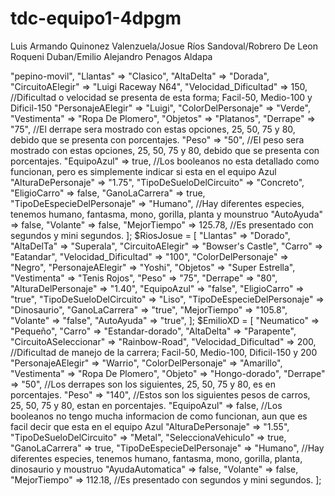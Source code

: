 
# tdc-equipo1-4dpgm
Luis Armando Quinonez Valenzuela/Josue Ríos Sandoval/Robrero De Leon Roqueni Duban/Emilio Alejandro Penagos Aldapa
<?php
//Crear objeto JSON
//Crear un array
$UsuarioLuis = [
"Carro" => "pepino-movil",
"Llantas" => "Clasico",
"AltaDelta" => "Dorada",
"CircuitoAElegir" => "Luigi Raceway N64",
"Velocidad_Dificultad" => 150,
//Dificultad o velocidad se presenta de esta forma; Facil-50, Medio-100 y Dificil-150
"PersonajeAElegir" => "Luigi",
"ColorDelPersonaje" => "Verde",
"Vestimenta" => "Ropa De Plomero",
"Objetos" => "Platanos",
"Derrape" => "75",
//El derrape sera mostrado con estas opciones, 25, 50, 75 y 80, debido que se presenta con porcentajes.
"Peso" => "50",
//El peso sera mostrado con estas opciones, 25, 50, 75 y 80, debido que se presenta con porcentajes.
"EquipoAzul" => true,
//Los booleanos no esta detallado como funcionan, pero es simplemente indicar si esta en el equipo Azul
"AlturaDePersonaje" => "1.75",
"TipoDeSueloDelCircuito" => "Concreto",
"EligioCarro" => false,
"GanoLaCarrera" => true,
"TipoDeEspecieDelPersonaje" => "Humano",
//Hay diferentes especies, tenemos humano, fantasma, mono, gorilla, planta y mounstruo
"AutoAyuda" => false,
"Volante" => false,
"MejorTiempo" => 125.78,
//Es presentado con segundos y mini segundos.
];

$RiosJosue = [
"Llantas" => "Dorado",
"AltaDelTa" => "Superala",
"CircuitoAElegir" => "Bowser's Castle",
"Carro" => "Eatandar",
"Velocidad_Dificultad" => "100", 
"ColorDelPersonaje" => "Negro",
"PersonajeAElegir" => "Yoshi",
"Objetos" => "Super Estrella",
"Vestimenta" => "Tenis Rojos",
"Peso" => "75",
"Derrape" => "80",
"AlturaDelPersonaje" => "1.40",
"EquipoAzul" => "false",
"EligioCarro" => "true",
"TipoDeSueloDelCircuito" => "Liso",
"TipoDeEspecieDelPersonaje" => "Dinosaurio",
"GanoLaCarrera" => "true",
"MejorTiempo" => "105.8",
"Volante" => "false",
"AutoAyuda" => "true",
];

$EmilioXD = [
"Neumatico" => "Pequeño",
"Carro" => "Estandar-dorado",
"AltaDelta" => "Parapente",
"CircuitoASeleccionar" => "Rainbow-Road",
"Velocidad_Dificultad" => 200,
//Dificultad de manejo de la carrera; Facil-50, Medio-100, Dificil-150 y 200
"PersonajeAElegir" => "Warrio",
"ColorDelPersonaje" => "Amarillo",
"Vestimenta" => "Ropa De Plomero",
"Objeto" => "Hongo-dorado",
"Derrape" => "50",
//Los derrapes son los siguientes, 25, 50, 75 y 80, es en porcentajes.
"Peso" => "140",
//Estos son los siguientes pesos de carros, 25, 50, 75 y 80, estan en porcentajes.
"EquipoAzul" => false,
//Los booleanos no tengo mucha informacion de como funcionan, aun que es facil decir que esta en el equipo Azul
"AlturaDePersonaje" => "1.55",
"TipoDeSueloDelCircuito" => "Metal",
"SeleccionaVehiculo" => true,
"GanoLaCarrera" => true,
"TipoDeEspecieDelPersonaje" => "Humano",
//Hay diferentes especies, tenemos humano, fantasma, mono, gorilla, planta, dinosaurio y moustruo
"AyudaAutomatica" => false,
"Volante" => false,
"MejorTiempo" => 112.18,
//Es presentado con segundos y mini segundos.
];
